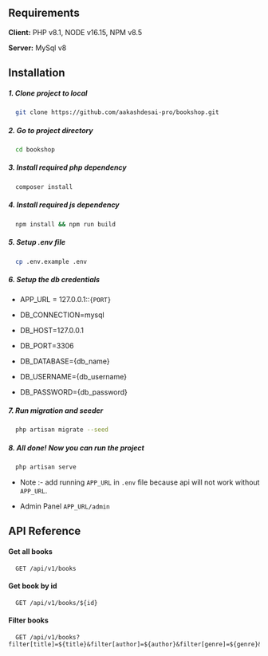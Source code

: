 
## Requirements

**Client:** PHP v8.1, NODE v16.15, NPM v8.5

**Server:** MySql v8


## Installation

##### 1. Clone project to local

```bash
  git clone https://github.com/aakashdesai-pro/bookshop.git
```
    

##### 2. Go to project directory

```bash
  cd bookshop
```


##### 3. Install required php dependency

```bash
  composer install
```

##### 4. Install required js dependency

```bash
  npm install && npm run build
```

##### 5. Setup .env file

```bash
  cp .env.example .env
```

##### 6. Setup the db credentials
- APP_URL = 127.0.0.1::``{PORT}``

- DB_CONNECTION=mysql
- DB_HOST=127.0.0.1
- DB_PORT=3306
- DB_DATABASE={db_name}
- DB_USERNAME={db_username}
- DB_PASSWORD={db_password}

##### 7. Run migration and seeder

```bash
  php artisan migrate --seed
```

##### 8. All done! Now you can run the project

```bash
  php artisan serve
```
- Note :- add running ``APP_URL`` in ``.env`` file because api will not work without ``APP_URL``.

- Admin Panel ``APP_URL/admin``



## API Reference

#### Get all books

```http
  GET /api/v1/books
```

#### Get book by id

```http
  GET /api/v1/books/${id}
```

#### Filter books

```http
  GET /api/v1/books?filter[title]=${title}&filter[author]=${author}&filter[genre]=${genre}&filter[isbn]=${isbn}&filter[published]=${published}&filter[publisher]=${publisher}
```